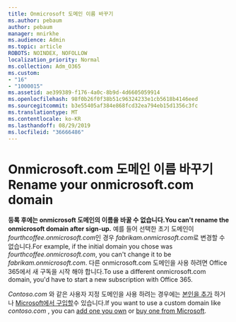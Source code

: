 ```yaml
---
title: Onmicrosoft 도메인 이름 바꾸기
ms.author: pebaum
author: pebaum
manager: mnirkhe
ms.audience: Admin
ms.topic: article
ROBOTS: NOINDEX, NOFOLLOW
localization_priority: Normal
ms.collection: Adm_O365
ms.custom:
- "16"
- "1000015"
ms.assetid: ae399389-f176-4a0c-8b9d-4d6605059914
ms.openlocfilehash: 98f0b26f0f38b51c96324233e1cb5618b4146eed
ms.sourcegitcommit: b3e55405af384e868fcd32ea794eb15d1356c3fc
ms.translationtype: MT
ms.contentlocale: ko-KR
ms.lasthandoff: 08/29/2019
ms.locfileid: "36666486"
---
```

# <a name="rename-your-onmicrosoftcom-domain"></a><span data-ttu-id="118c9-102">Onmicrosoft.com 도메인 이름 바꾸기</span><span class="sxs-lookup"><span data-stu-id="118c9-102">Rename your onmicrosoft.com domain</span></span>

 <span data-ttu-id="118c9-103">**등록 후에는 onmicrosoft 도메인의 이름을 바꿀 수 없습니다.**</span><span class="sxs-lookup"><span data-stu-id="118c9-103">**You can't rename the onmicrosoft domain after sign-up.**</span></span> <span data-ttu-id="118c9-104">예를 들어 선택한 초기 도메인이 *fourthcoffee.onmicrosoft.com*인 경우 *fabrikam.onmicrosoft.com*로 변경할 수 없습니다.</span><span class="sxs-lookup"><span data-stu-id="118c9-104">For example, if the initial domain you chose was  *fourthcoffee.onmicrosoft.com*, you can't change it to be  *fabrikam.onmicrosoft.com*.</span></span> <span data-ttu-id="118c9-105">다른 onmicrosoft.com 도메인을 사용 하려면 Office 365에서 새 구독을 시작 해야 합니다.</span><span class="sxs-lookup"><span data-stu-id="118c9-105">To use a different onmicrosoft.com domain, you'd have to start a new subscription with Office 365.</span></span>
  
<span data-ttu-id="118c9-106">*Contoso.com* 와 같은 사용자 지정 도메인을 사용 하려는 경우에는 [본인을 추가](https://support.office.com/article/6383f56d-3d09-4dcb-9b41-b5f5a5efd611) 하거나 [Microsoft에서 구입할](https://support.office.com/article/1561140a-16a9-4a02-822d-a989250e479d)수 있습니다.</span><span class="sxs-lookup"><span data-stu-id="118c9-106">If you want to use a custom domain like  *contoso.com*  , you can [add one you own](https://support.office.com/article/6383f56d-3d09-4dcb-9b41-b5f5a5efd611) or [buy one from Microsoft](https://support.office.com/article/1561140a-16a9-4a02-822d-a989250e479d).</span></span>
  